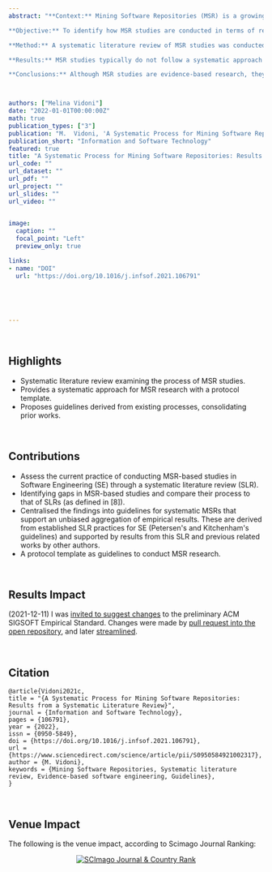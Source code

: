 ```yaml
---
abstract: "**Context:** Mining Software Repositories (MSR) is a growing area of Software Engineering (SE) research. Since their emergence in 2004, many investigations have analysed different aspects of these studies. However, there are no guidelines on how to conduct systematic MSR studies. There is a need to evaluate how MSR research is approached to provide a framework to do so systematically.<br />

**Objective:** To identify how MSR studies are conducted in terms of repository selection and data extraction. To uncover potential for improvement in directing systematic research and providing guidelines to do so.<br />

**Method:** A systematic literature review of MSR studies was conducted following the guidelines and template proposed by Mian et al. (which refines those provided by Kitchenham and Charters). These guidelines were extended and revised to provide a framework for systematic MSR studies.<br />

**Results:** MSR studies typically do not follow a systematic approach for repository selection, and many do not report selection or data extraction protocols. Furthermore, few manuscripts discuss threats to the study’s validity due to the selection or data extraction steps followed.<br />

**Conclusions:** Although MSR studies are evidence-based research, they seldom follow a systematic process. Hence, there is a need for guidelines on how to conduct systematic MSR studies. New guidelines and a template have been proposed, consolidating related studies in the MSR field and strategies for systematic literature reviews."



authors: ["Melina Vidoni"]
date: "2022-01-01T00:00:00Z"
math: true
publication_types: ["3"]
publication: "M.  Vidoni, 'A Systematic Process for Mining Software Repositories: Results from a Systematic Literature Review', _Information and Software Technology_, 2022. ISSN 0950-5849. DOI: 10.1016/j.infsof.2021.106791"
publication_short: "Information and Software Technology"
featured: true
title: "A Systematic Process for Mining Software Repositories: Results from a Systematic Literature Review"
url_code: ""
url_dataset: ""
url_pdf: ""
url_project: ""
url_slides: ""
url_video: ""

 
image:
  caption: ""
  focal_point: "Left"
  preview_only: true

links:
- name: "DOI"
  url: "https://doi.org/10.1016/j.infsof.2021.106791"
  
  

  

---
```


<br />

## Highlights

- Systematic literature review examining the process of MSR studies.
- Provides a systematic approach for MSR research with a protocol template.
- Proposes guidelines derived from existing processes, consolidating prior works.



<br />

## Contributions

- Assess the current practice of conducting MSR-based studies in Software Engineering (SE) through a systematic literature review (SLR).
- Identifying gaps in MSR-based studies and compare their process to that of SLRs (as defined in [8]).
- Centralised the findings into guidelines for systematic MSRs that support an unbiased aggregation of empirical results. These are derived from established SLR practices for SE (Petersen's and Kitchenham's guidelines) and supported by results from this SLR and previous related works by other authors.
- A protocol template as guidelines to conduct MSR research.


<br />


## Results Impact

(2021-12-11) I was [invited to suggest changes](https://twitter.com/ProfPaulRalph/status/1468937355906138112?s=20) to the preliminary ACM SIGSOFT Empirical Standard. Changes were made by [pull request into the open repository](https://github.com/acmsigsoft/EmpiricalStandards/pull/58), and later [streamlined](https://github.com/acmsigsoft/EmpiricalStandards/commit/8c65057255a464f468fe178faa96b7806921ae8a#diff-e070844e775dffb5daa20bd1ad036dbe5f2c4bd171c5515ca02cccc010c9134f).






<br />


## Citation
```
@article{Vidoni2021c,
title = "{A Systematic Process for Mining Software Repositories: Results from a Systematic Literature Review}",
journal = {Information and Software Technology},
pages = {106791},
year = {2022},
issn = {0950-5849},
doi = {https://doi.org/10.1016/j.infsof.2021.106791},
url = {https://www.sciencedirect.com/science/article/pii/S0950584921002317},
author = {M. Vidoni},
keywords = {Mining Software Repositories, Systematic literature review, Evidence-based software engineering, Guidelines},
}
```


<br />

## Venue Impact

The following is the venue impact, according to Scimago Journal Ranking:

<div align="center"><a href="https://www.scimagojr.com/journalsearch.php?q=18732&amp;tip=sid&amp;exact=no" title="SCImago Journal &amp; Country Rank"><img border="0" src="https://www.scimagojr.com/journal_img.php?id=18732" alt="SCImago Journal &amp; Country Rank"  /></a></div>
